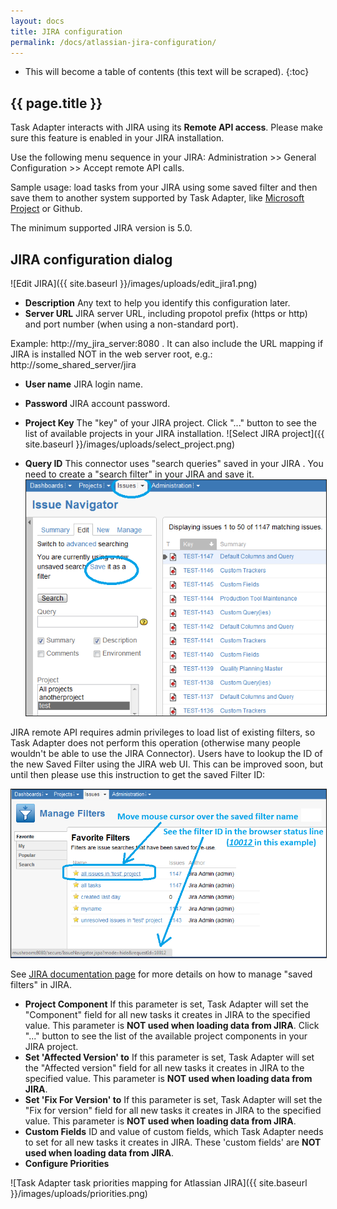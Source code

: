 ```yaml
---
layout: docs
title: JIRA configuration
permalink: /docs/atlassian-jira-configuration/
---
```


* This will become a table of contents (this text will be scraped).
{:toc}

## {{ page.title }}

Task Adapter interacts with JIRA using its **Remote API access**. Please make sure this feature is
enabled in your JIRA installation.

Use the following menu sequence in your JIRA: Administration >> General Configuration >> Accept remote API calls.

Sample usage: load tasks from your JIRA using some saved filter and then save them to another system supported by
 Task Adapter, like <a href="/docs/microsoft-project">Microsoft Project</a> or Github.


The minimum supported JIRA version is 5.0.

## JIRA configuration dialog

![Edit JIRA]({{ site.baseurl }}/images/uploads/edit_jira1.png)

* **Description** Any text to help you identify this configuration later.
* **Server URL** JIRA server URL, including propotol prefix (https or http) and port number (when using a non-standard port).

Example: http://my_jira_server:8080 . It can also include the URL mapping if JIRA is installed NOT in the web server root, e.g.: http://some_shared_server/jira

* **User name** JIRA login name.
* **Password** JIRA account password.
* **Project Key** The "key" of your JIRA project. Click "..." button to see the list of available projects
  in your JIRA installation.
  ![Select JIRA project]({{ site.baseurl }}/images/uploads/select_project.png)

* **Query ID** This connector uses "search queries" saved in your JIRA .
 You need to create a "search filter" in your JIRA and save it. <img alt="Save Atlassian JIRA filter" src="/images/uploads/save_filter.png" border="1" />

JIRA remote API requires admin privileges to load list of existing filters, so Task Adapter does not perform this
operation (otherwise many people wouldn't be able to use the JIRA Connector).
Users have to lookup the ID of the new Saved Filter using the JIRA web UI. This can be improved soon, but until then
 please use this instruction to get the saved Filter ID:

<img alt="Atlassian JIRA saved filters" src="/images/uploads/find_filter_id.png" border="1" />

See <a href="http://confluence.atlassian.com/display/JIRA/Saving+Searches+('Issue+Filters')" target="_blank">JIRA documentation page</a> for more details on how to manage "saved filters" in JIRA.

* **Project Component** If this parameter is set, Task Adapter will set the "Component" field for all new tasks
 it creates in JIRA to the specified value. This parameter is **NOT used when loading data from JIRA**.
 Click "..." button to see the list of the available project components in your JIRA project.
* **Set 'Affected Version' to** If this parameter is set, Task Adapter will set the "Affected version" field
 for all new tasks it creates in JIRA to the specified value. This parameter is **NOT used when loading data from JIRA**.
* **Set 'Fix For Version' to** If this parameter is set, Task Adapter will set the "Fix for version" field for
 all new tasks it creates in JIRA to the specified value. This parameter is **NOT used when loading data from JIRA**.
* **Custom Fields** ID and value of custom fields, which Task Adapter needs to set for all new tasks it creates in JIRA.
 These 'custom fields' are **NOT used when loading data from JIRA**.
* **Configure Priorities**

![Task Adapter task priorities mapping for Atlassian JIRA]({{ site.baseurl }}/images/uploads/priorities.png)

